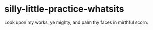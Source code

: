 # silly-little-practice-whatsits
Look upon my works, ye mighty, and palm thy faces in mirthful scorn.

